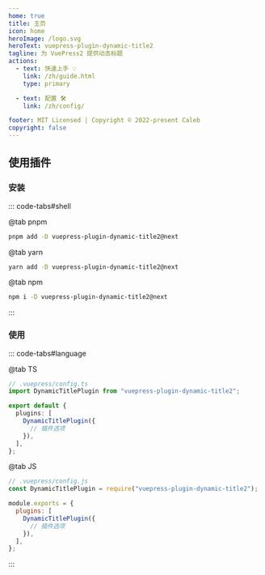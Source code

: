 ```yaml
---
home: true
title: 主页
icon: home
heroImage: /logo.svg
heroText: vuepress-plugin-dynamic-title2
tagline: 为 VuePress2 提供动态标题
actions:
  - text: 快速上手 💡
    link: /zh/guide.html
    type: primary

  - text: 配置 🛠
    link: /zh/config/

footer: MIT Licensed | Copyright © 2022-present Caleb
copyright: false
---
```


## 使用插件

### 安装

::: code-tabs#shell

@tab pnpm

```bash
pnpm add -D vuepress-plugin-dynamic-title2@next
```

@tab yarn

```bash
yarn add -D vuepress-plugin-dynamic-title2@next
```

@tab npm

```bash
npm i -D vuepress-plugin-dynamic-title2@next
```

:::

### 使用

::: code-tabs#language

@tab TS

```ts
// .vuepress/config.ts
import DynamicTitlePlugin from "vuepress-plugin-dynamic-title2";

export default {
  plugins: [
    DynamicTitlePlugin({
      // 插件选项
    }),
  ],
};
```

@tab JS

```js
// .vuepress/config.js
const DynamicTitlePlugin = require("vuepress-plugin-dynamic-title2");

module.exports = {
  plugins: [
    DynamicTitlePlugin({
      // 插件选项
    }),
  ],
};
```

:::
